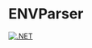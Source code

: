 # ENVParser
[![.NET](https://github.com/bladekey88/simple-P5R-ENV-Parser/actions/workflows/dotnet.yml/badge.svg)](https://github.com/bladekey88/simple-P5R-ENV-Parser/actions/workflows/dotnet.yml)
